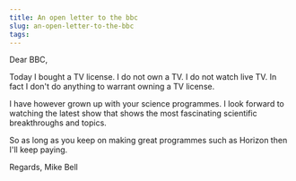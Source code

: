 ```yaml
---
title: An open letter to the bbc
slug: an-open-letter-to-the-bbc
tags:
---
```

Dear BBC,

Today I bought a TV license. I do not own a TV. I do not watch live TV. In fact I don't do anything to warrant owning a TV license.

 I have however grown up with your science programmes. I look forward to watching the latest show that shows the most fascinating scientific breakthroughs and topics.

So as long as you keep on making great programmes such as Horizon then I'll keep paying.

 Regards,
Mike Bell
